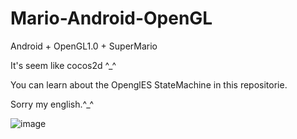 # Mario-Android-OpenGL

Android + OpenGL1.0 + SuperMario

It's seem like cocos2d ^_^

You can learn about the OpenglES StateMachine in this repositorie.

Sorry my english.^_^

 ![image](http://github.com/wuxingogo/wuxingogo.github.io/blob/master/images/opengl/engine.png)
